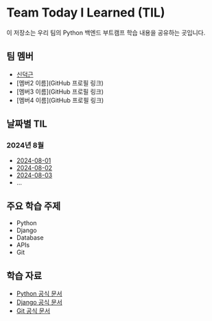 # Team Today I Learned (TIL)

이 저장소는 우리 팀의 Python 백엔드 부트캠프 학습 내용을 공유하는 곳입니다.

## 팀 멤버
- [신덕근](https://github.com/shindeokgeun)
- [멤버2 이름](GitHub 프로필 링크)
- [멤버3 이름](GitHub 프로필 링크)
- [멤버4 이름](GitHub 프로필 링크)

## 날짜별 TIL

### 2024년 8월
- [2024-08-01](2024-08-01.md)
- [2024-08-02](2024-08-02.md)
- [2024-08-03](2024-08-03.md)
- ...

## 주요 학습 주제
- Python
- Django
- Database
- APIs
- Git

## 학습 자료
- [Python 공식 문서](https://docs.python.org/)
- [Django 공식 문서](https://docs.djangoproject.com/)
- [Git 공식 문서](https://git-scm.com/doc)
